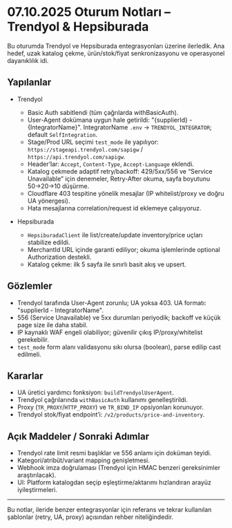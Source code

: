 # 07.10.2025 Oturum Notları – Trendyol & Hepsiburada

Bu oturumda Trendyol ve Hepsiburada entegrasyonları üzerine ilerledik. Ana hedef, uzak katalog çekme, ürün/stok/fiyat senkronizasyonu ve operasyonel dayanıklılık idi.

## Yapılanlar
- Trendyol
  - Basic Auth sabitlendi (tüm çağrılarda withBasicAuth).
  - User-Agent dokümana uygun hale getirildi: "{supplierId} - {IntegratorName}". IntegratorName `.env` → `TRENDYOL_INTEGRATOR`; default `SelfIntegration`.
  - Stage/Prod URL seçimi `test_mode` ile yapılıyor: `https://stageapi.trendyol.com/sapigw` / `https://api.trendyol.com/sapigw`.
  - Header’lar: `Accept`, `Content-Type`, `Accept-Language` eklendi.
  - Katalog çekmede adaptif retry/backoff: 429/5xx/556 ve “Service Unavailable” için denemeler, Retry-After okuma, sayfa boyutunu 50→20→10 düşürme.
  - Cloudflare 403 tespitine yönelik mesajlar (IP whitelist/proxy ve doğru UA yönergesi).
  - Hata mesajlarına correlation/request id eklemeye çalışıyoruz.

- Hepsiburada
  - `HepsiburadaClient` ile list/create/update inventory/price uçları stabilize edildi.
  - MerchantId URL içinde garanti ediliyor; okuma işlemlerinde optional Authorization destekli.
  - Katalog çekme: ilk 5 sayfa ile sınırlı basit akış ve upsert.

## Gözlemler
- Trendyol tarafında User-Agent zorunlu; UA yoksa 403. UA formatı: "supplierId - IntegratorName".
- 556 (Service Unavailable) ve 5xx durumları periyodik; backoff ve küçük page size ile daha stabil.
- IP kaynaklı WAF engeli olabiliyor; güvenilir çıkış IP/proxy/whitelist gerekebilir.
- `test_mode` form alanı validasyonu sıkı olursa (boolean), parse edilip cast edilmeli.

## Kararlar
- UA üretici yardımcı fonksiyon: `buildTrendyolUserAgent`.
- Trendyol çağrılarında `withBasicAuth` kullanımı genelleştirildi.
- Proxy (`TR_PROXY`/`HTTP_PROXY`) ve `TR_BIND_IP` opsiyonları korunuyor.
- Trendyol stok/fiyat endpoint’i: `/v2/products/price-and-inventory`.

## Açık Maddeler / Sonraki Adımlar
- Trendyol rate limit resmi başlıklar ve 556 anlamı için doküman teyidi.
- Kategori/atribüt/variant mapping genişletmesi.
- Webhook imza doğrulaması (Trendyol için HMAC benzeri gereksinimler araştırılacak).
- UI: Platform katalogdan seçip eşleştirme/aktarımı hızlandıran arayüz iyileştirmeleri.

---

Bu notlar, ileride benzer entegrasyonlar için referans ve tekrar kullanılan şablonlar (retry, UA, proxy) açısından rehber niteliğindedir.
